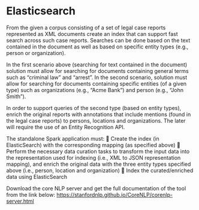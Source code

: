 # Elasticsearch

From the given a corpus consisting of a set of legal case reports represented as XML documents create an index that can support fast search across such case reports. Searches can be done based on the text contained in the document as well as based on specific entity types (e.g.,
person or organization).

In the first scenario above (searching for text contained in the document) solution must allow for searching for documents containing general terms such as “criminal law” and “arrest”. In the second scenario, solution must allow for searching for documents containing specific entities (of a given type) such as organizations (e.g., “Acme Bank”) and person (e.g., “John Smith”).

In order to support queries of the second type (based on entity types), enrich the original reports with annotations that include mentions (found in the legal case reports) to persons, locations and organizations. The later will require the use of an Entity Recognition API.


The standalone Spark application must:
 Create the index (in ElasticSearch) with the corresponding mapping (as specified above)
 Perform the necessary data curation tasks to transform the input data into the representation
used for indexing (i.e., XML to JSON representation mapping), and enrich the original data
with the three entity types specified above (i.e., person, location and organization)
 Index the curated/enriched data using ElasticSearch

Download the core NLP server and get the full documentation of the tool from the link below:
https://stanfordnlp.github.io/CoreNLP/corenlp-server.html
